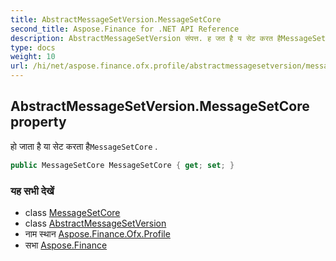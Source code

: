 ```yaml
---
title: AbstractMessageSetVersion.MessageSetCore
second_title: Aspose.Finance for .NET API Reference
description: AbstractMessageSetVersion संपत्त. ह जत है य सेट करत हैMessageSetCore .
type: docs
weight: 10
url: /hi/net/aspose.finance.ofx.profile/abstractmessagesetversion/messagesetcore/
---
```

## AbstractMessageSetVersion.MessageSetCore property

हो जाता है या सेट करता है`MessageSetCore` .

```csharp
public MessageSetCore MessageSetCore { get; set; }
```

### यह सभी देखें

* class [MessageSetCore](../../messagesetcore/)
* class [AbstractMessageSetVersion](../)
* नाम स्थान [Aspose.Finance.Ofx.Profile](../../abstractmessagesetversion/)
* सभा [Aspose.Finance](../../../)


